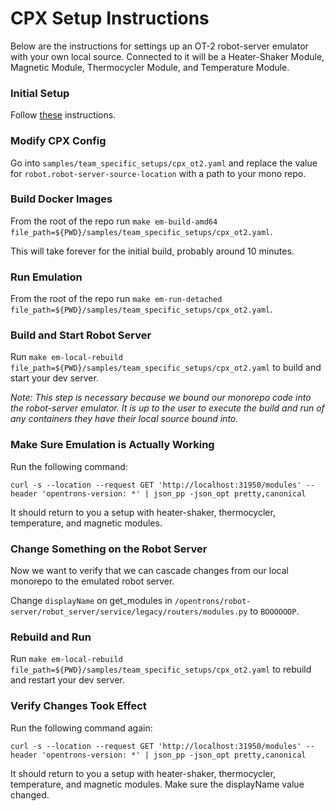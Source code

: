 # CPX Setup Instructions

Below are the instructions for settings up an OT-2 robot-server emulator with your own local source. Connected to it
will be a Heater-Shaker Module, Magnetic Module, Thermocycler Module, and Temperature Module.

### Initial Setup

Follow [these](https://github.com/Opentrons/opentrons-emulation/blob/main/README.md#initial-configuration) instructions.

### Modify CPX Config

Go into `samples/team_specific_setups/cpx_ot2.yaml` and replace the value for `robot.robot-server-source-location` with
a path to your mono repo.

### Build Docker Images

From the root of the repo run `make em-build-amd64 file_path=${PWD}/samples/team_specific_setups/cpx_ot2.yaml`.

This will take forever for the initial build, probably around 10 minutes.

### Run Emulation

From the root of the repo run `make em-run-detached file_path=${PWD}/samples/team_specific_setups/cpx_ot2.yaml`.

### Build and Start Robot Server

Run `make em-local-rebuild file_path=${PWD}/samples/team_specific_setups/cpx_ot2.yaml` to build and start your dev
server.

*Note: This step is necessary because we bound our monorepo code into the robot-server emulator. It is up to*
*the user to execute the build and run of any containers they have their local source bound into.*

### Make Sure Emulation is Actually Working

Run the following command:

```shell
curl -s --location --request GET 'http://localhost:31950/modules' --header 'opentrons-version: *' | json_pp -json_opt pretty,canonical
```

It should return to you a setup with heater-shaker, thermocycler, temperature, and magnetic modules.

### Change Something on the Robot Server

Now we want to verify that we can cascade changes from our local monorepo to the emulated robot server.

Change `displayName` on get_modules in `/opentrons/robot-server/robot_server/service/legacy/routers/modules.py`
to `BOOOOOOP`.

### Rebuild and Run

Run `make em-local-rebuild file_path=${PWD}/samples/team_specific_setups/cpx_ot2.yaml` to rebuild and restart your dev
server.

### Verify Changes Took Effect

Run the following command again:

```shell
curl -s --location --request GET 'http://localhost:31950/modules' --header 'opentrons-version: *' | json_pp -json_opt pretty,canonical
```

It should return to you a setup with heater-shaker, thermocycler, temperature, and magnetic modules. Make sure the
displayName value changed.
